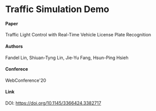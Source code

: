 # Traffic Simulation Demo

#### Paper
Traffic Light Control with Real-Time Vehicle License Plate Recognition
#### Authors
Fandel Lin, Shiuan-Tyng Lin, Jie-Yu Fang, Hsun-Ping Hsieh
#### Conferece
WebConference'20
#### Link
DOI: https://doi.org/10.1145/3366424.3382717
